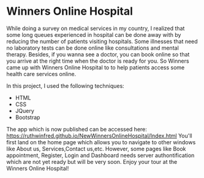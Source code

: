 # Winners Online Hospital
While doing a survey on medical services in my country, I realized that some long queues experienced in hospital can be done away with by reducing the number of patients visiting hospitals. Some illnesses that need no laboratory tests can be done online like consultations and mental therapy. Besides, if you wanna see a doctor, you can book online so that you arrive at the right time when the doctor is ready for you. So Winners came up with Winners Online Hospital to to help patients access some health care services online.

In this project, I used the following techniques:

* HTML
* CSS
* JQuery
* Bootstrap

The app which is now published can be accessed here: https://ruthwinfred.github.io/NewWinnersOnlineHospital/Index.html
You'll first land on the home page which allows you to navigate to other windows like About us, Services,Contact us,etc. However, some pages like Book appointment, Register, Login and Dashboard needs server authontification which are not yet ready but will be very soon. Enjoy your tour at the Winners Online Hospital! 


